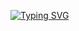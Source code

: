 <a href="https://git.io/typing-svg"><img src="https://readme-typing-svg.demolab.com?font=Comic+Sans+MS&size=66&pause=900&color=6311F7&background=FFFFFF00&center=true&vCenter=true&random=true&width=900&height=600&lines=Horman-Oladushek;I+love+my+hobby!!;You+can+write+me+in+Telegram%3A+%40horman12" alt="Typing SVG" /></a>
